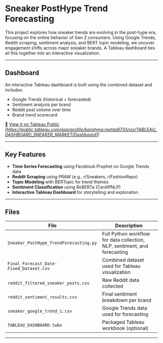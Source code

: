 # Sneaker PostHype Trend Forecasting

This project explores how sneaker trends are evolving in the post-hype era, focusing on the online behavior of Gen Z consumers. Using Google Trends, Reddit scraping, sentiment analysis, and BERT topic modeling, we uncover engagement shifts across major sneaker brands. A Tableau dashboard ties all this together into an interactive visualization.

---

## Dashboard

An interactive Tableau dashboard is built using the combined dataset and includes:
- Google Trends (historical + forecasted)
- Sentiment analysis per brand
- Reddit post volume over time
- Brand trend scorecard

📍 [View it on Tableau Public](#) _(https://public.tableau.com/app/profile/karishma.mehta8733/viz/TABLEAU_DASHBOARD_SNEAKER_MARKET/Dashboard1)_

---

## Key Features

- **Time Series Forecasting** using Facebook Prophet on Google Trends data
- **Reddit Scraping** using PRAW (e.g., r/Sneakers, r/FashionReps)
- **Topic Modeling** with BERTopic for trend themes
- **Sentiment Classification** using RoBERTa (CardiffNLP)
- **Interactive Tableau Dashboard** for storytelling and exploration

---

## Files

| File | Description |
|------|-------------|
| `Sneaker_PostHype_TrendForecasting.py` | Full Python workflow for data collection, NLP, sentiment, and forecasting |
| `Final_Forecast_Date-Fixed_Dataset.csv` | Combined dataset used for Tableau visualization |
| `reddit_filtered_sneaker_posts.csv` | Raw Reddit data collected |
| `reddit_sentiment_results.csv` | Final sentiment breakdown per brand |
| `sneaker_google_trend_1.csv` | Google Trends data used for forecasting |
| `TABLEAU_DASHBOARD.twbx` | Packaged Tableau workbook (optional) |

---
